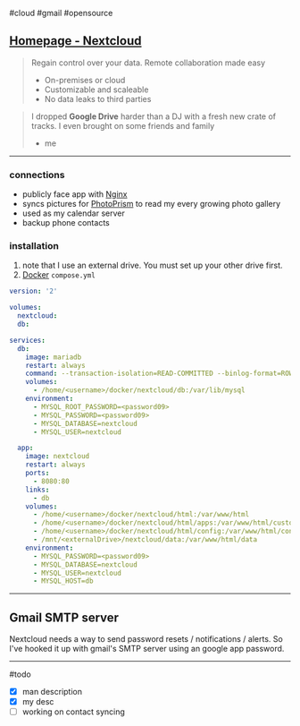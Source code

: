 #cloud #gmail #opensource 

## [Homepage - Nextcloud](https://nextcloud.com/)

> Regain control over your data. Remote collaboration made easy
>-   On-premises or cloud
>-   Customizable and scaleable
>-   No data leaks to third parties


> I dropped **Google Drive** harder than a DJ with a fresh new crate of tracks. I even brought on some friends and family  
> - me

---
### connections
- publicly face app with [Nginx](Nginx%20Proxy%20Manager.md#Publicly%20Facing%20App)
- syncs pictures for [PhotoPrism](PhotoPrism.md) to read my every growing photo gallery
- used as my calendar server
- backup phone contacts

### installation
1. note that I use an external drive. You must set up your other drive first.
2. [Docker](Docker.md) `compose.yml`
```yaml
version: '2'

volumes:
  nextcloud:
  db:

services:
  db:
    image: mariadb
    restart: always
    command: --transaction-isolation=READ-COMMITTED --binlog-format=ROW --innodb-read-only-compressed=OFF
    volumes:
      - /home/<username>/docker/nextcloud/db:/var/lib/mysql
    environment:
      - MYSQL_ROOT_PASSWORD=<password09>
      - MYSQL_PASSWORD=<password09>
      - MYSQL_DATABASE=nextcloud
      - MYSQL_USER=nextcloud

  app:
    image: nextcloud
    restart: always
    ports:
      - 8080:80
    links:
      - db
    volumes:
      - /home/<username>/docker/nextcloud/html:/var/www/html
      - /home/<username>/docker/nextcloud/html/apps:/var/www/html/custom_apps 
      - /home/<username>/docker/nextcloud/html/config:/var/www/html/config 
      - /mnt/<externalDrive>/nextcloud/data:/var/www/html/data
    environment:
      - MYSQL_PASSWORD=<password09>
      - MYSQL_DATABASE=nextcloud
      - MYSQL_USER=nextcloud
      - MYSQL_HOST=db
```

---
## Gmail SMTP server
Nextcloud needs a way to send password resets / notifications / alerts. So I've hooked it up with gmail's SMTP server using an google app password.  

---

#todo 
- [x] man description
- [x] my desc
- [ ] working on contact syncing